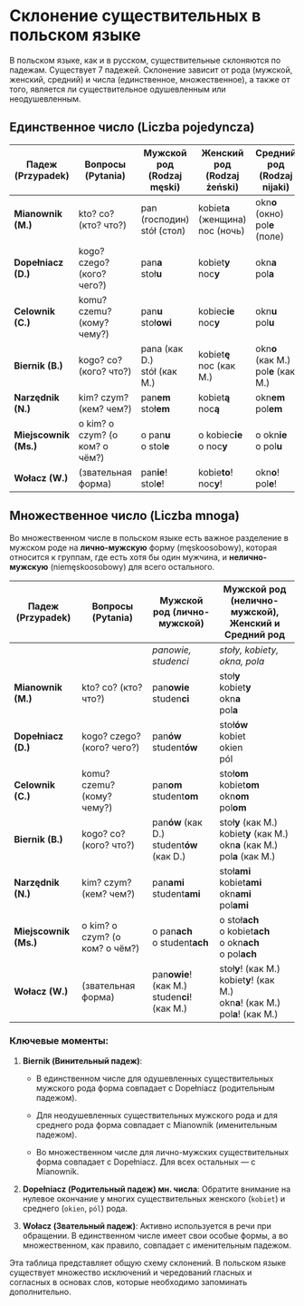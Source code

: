 # Склонение существительных в польском языке

В польском языке, как и в русском, существительные склоняются по падежам. Существует 7 падежей. Склонение зависит от рода (мужской, женский, средний) и числа (единственное, множественное), а также от того, является ли существительное одушевленным или неодушевленным.

## Единственное число (Liczba pojedyncza)

|Падеж (Przypadek)|Вопросы (Pytania)|Мужской род (Rodzaj męski)|Женский род (Rodzaj żeński)|Средний род (Rodzaj nijaki)|
|---|---|---|---|---|
|**Mianownik (M.)**|kto? co? (кто? что?)|pan (господин)<br>stół (стол)|kobiet**a** (женщина)<br>noc (ночь)|okn**o** (окно)<br>pol**e** (поле)|
|**Dopełniacz (D.)**|kogo? czego? (кого? чего?)|pan**a**<br>stoł**u**|kobiet**y**<br>noc**y**|okn**a**<br>pol**a**|
|**Celownik (C.)**|komu? czemu? (кому? чему?)|pan**u**<br>stoł**owi**|kobiec**ie**<br>noc**y**|okn**u**<br>pol**u**|
|**Biernik (B.)**|kogo? co? (кого? что?)|pana (как D.)<br>stół (как M.)|kobiet**ę**<br>noc (как M.)|okn**o** (как M.)<br>pol**e** (как M.)|
|**Narzędnik (N.)**|kim? czym? (кем? чем?)|pan**em**<br>stoł**em**|kobiet**ą**<br>noc**ą**|okn**em**<br>pol**em**|
|**Miejscownik (Ms.)**|o kim? o czym? (о ком? о чём?)|o pan**u**<br>o stol**e**|o kobiec**ie**<br>o noc**y**|o okn**ie**<br>o pol**u**|
|**Wołacz (W.)**|(звательная форма)|pan**ie**!<br>stol**e**!|kobie**to**!<br>noc**y**!|okn**o**!<br>pol**e**!|

## Множественное число (Liczba mnoga)

Во множественном числе в польском языке есть важное разделение в мужском роде на **лично-мужскую** форму (męskoosobowy), которая относится к группам, где есть хотя бы один мужчина, и **нелично-мужскую** (niemęskoosobowy) для всего остального.

|Падеж (Przypadek)|Вопросы (Pytania)|Мужской род (лично-мужской)|Мужской род (нелично-мужской), Женский и Средний род|
|---|---|---|---|
|||_panowie, studenci_|_stoły, kobiety, okna, pola_|
|**Mianownik (M.)**|kto? co? (кто? что?)|pan**owie**<br>studen**ci**|stoł**y**<br>kobiet**y**<br>okn**a**<br>pol**a**|
|**Dopełniacz (D.)**|kogo? czego? (кого? чего?)|pan**ów**<br>student**ów**|stoł**ów**<br>kobiet<br>okien<br>pól|
|**Celownik (C.)**|komu? czemu? (кому? чему?)|pan**om**<br>student**om**|stoł**om**<br>kobiet**om**<br>okn**om**<br>pol**om**|
|**Biernik (B.)**|kogo? co? (кого? что?)|pan**ów** (как D.)<br>student**ów** (как D.)|stoł**y** (как M.)<br>kobiet**y** (как M.)<br>okn**a** (как M.)<br>pol**a** (как M.)|
|**Narzędnik (N.)**|kim? czym? (кем? чем?)|pan**ami**<br>student**ami**|stoł**ami**<br>kobiet**ami**<br>okn**ami**<br>pol**ami**|
|**Miejscownik (Ms.)**|o kim? o czym? (о ком? о чём?)|o pan**ach**<br>o student**ach**|o stoł**ach**<br>o kobiet**ach**<br>o okn**ach**<br>o pol**ach**|
|**Wołacz (W.)**|(звательная форма)|pan**owie**! (как M.)<br>studen**ci**! (как M.)|stoł**y**! (как M.)<br>kobiet**y**! (как M.)<br>okn**a**! (как M.)<br>pol**a**! (как M.)|

### Ключевые моменты:

1. **Biernik (Винительный падеж)**:
    
    - В единственном числе для одушевленных существительных мужского рода форма совпадает с Dopełniacz (родительным падежом).
        
    - Для неодушевленных существительных мужского рода и для среднего рода форма совпадает с Mianownik (именительным падежом).
        
    - Во множественном числе для лично-мужских существительных форма совпадает с Dopełniacz. Для всех остальных — с Mianownik.
        
2. **Dopełniacz (Родительный падеж) мн. числа**: Обратите внимание на нулевое окончание у многих существительных женского (`kobiet`) и среднего (`okien`, `pól`) рода.
    
3. **Wołacz (Звательный падеж)**: Активно используется в речи при обращении. В единственном числе имеет свои особые формы, а во множественном, как правило, совпадает с именительным падежом.
    

Эта таблица представляет общую схему склонений. В польском языке существует множество исключений и чередований гласных и согласных в основах слов, которые необходимо запоминать дополнительно.